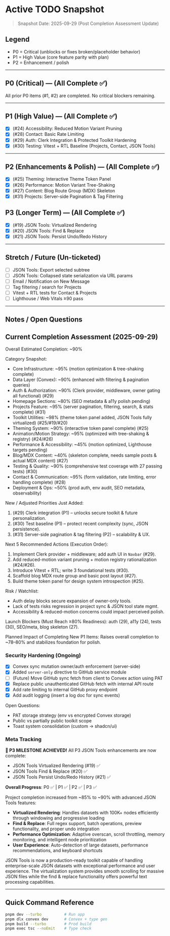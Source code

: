 # Active TODO Snapshot

> Snapshot Date: 2025-09-29 (Post Completion Assessment Update)

## Legend

- P0 = Critical (unblocks or fixes broken/placeholder behavior)
- P1 = High Value (core feature parity with plan)
- P2 = Enhancement / polish

---

## P0 (Critical) — (All Complete ✅)

All prior P0 items (#1, #2) are completed. No critical blockers remaining.

---

## P1 (High Value) — (All Complete ✅)

- [x] (#24) Accessibility: Reduced Motion Variant Pruning
- [x] (#28) Contact: Basic Rate Limiting
- [x] (#29) Auth: Clerk Integration & Protected Toolkit Hardening
- [x] (#30) Testing: Vitest + RTL Baseline (Projects, Contact, JSON Tools)

---

## P2 (Enhancements & Polish) — (All Complete ✅)

- [x] (#25) Theming: Interactive Theme Token Panel
- [x] (#26) Performance: Motion Variant Tree-Shaking
- [x] (#27) Content: Blog Route Group (MDX) Skeleton
- [x] (#31) Projects: Server-side Pagination & Tag Filtering

## P3 (Longer Term) — (All Complete ✅)

- [x] (#19) JSON Tools: Virtualized Rendering
- [x] (#20) JSON Tools: Find & Replace
- [x] (#21) JSON Tools: Persist Undo/Redo History

---

## Stretch / Future (Un-ticketed)

- [ ] JSON Tools: Export selected subtree
- [ ] JSON Tools: Collapsed state serialization via URL params
- [ ] Email / Notification on New Message
- [ ] Tag filtering / search for Projects
- [ ] Vitest + RTL tests for Contact & Projects
- [ ] Lighthouse / Web Vitals ≥90 pass

---

## Notes / Open Questions

## Current Completion Assessment (2025-09-29)

Overall Estimated Completion: ~90%

Category Snapshot:

- Core Infrastructure: ~95% (motion optimization & tree-shaking complete)
- Data Layer (Convex): ~90% (enhanced with filtering & pagination queries)
- Auth & Authorization: ~90% (Clerk provider, middleware, owner gating all functional) (#29)
- Homepage Sections: ~80% (SEO metadata & a11y polish pending)
- Projects Feature: ~95% (server pagination, filtering, search, & stats complete) (#31)
- Toolkit Utilities: ~98% (theme token panel added, JSON Tools fully virtualized) (#25/#19/#20)
- Theming System: ~90% (interactive token panel complete) (#25)
- Animation/Motion Strategy: ~95% (optimized with tree-shaking & registry) (#24/#26)
- Performance & Accessibility: ~45% (motion optimized, Lighthouse targets pending)
- Blog/MDX Content: ~40% (skeleton complete, needs sample posts & actual MDX content) (#27)
- Testing & Quality: ~90% (comprehensive test coverage with 27 passing tests) (#30)
- Contact & Communication: ~95% (form validation, rate limiting, error handling complete) (#28)
- Deployment & Ops: ~50% (prod auth, env audit, SEO metadata, observability)

New / Adjusted Priorities Just Added:

1. (#29) Clerk integration (P1) – unlocks secure toolkit & future personalization.
2. (#30) Test baseline (P1) – protect recent complexity (sync, JSON persistence).
3. (#31) Server-side pagination & tag filtering (P2) – scalability & UX.

Next 5 Recommended Actions (Execution Order):

1. Implement Clerk provider + middleware; add auth UI in `Navbar` (#29).
2. Add reduced-motion variant pruning + motion registry rationalization (#24/#26).
3. Introduce Vitest + RTL; write 3 foundational tests (#30).
4. Scaffold blog MDX route group and basic post layout (#27).
5. Build theme token panel for design system introspection (#25).

Risk / Watchlist:

- Auth delay blocks secure expansion of owner-only tools.
- Lack of tests risks regression in project sync & JSON tool state mgmt.
- Accessibility & reduced-motion concerns could impact perceived polish.

Launch Blockers (Must Reach ≥80% Readiness): auth (29), a11y (24), tests (30), SEO/meta, blog skeleton (27).

Planned Impact of Completing New P1 Items: Raises overall completion to ~78–80% and stabilizes foundation for polish.

### Security Hardening (Ongoing)

- [x] Convex sync mutation owner/auth enforcement (server-side)
- [x] Added `server-only` directive to GitHub service module
- [ ] (Future) Move GitHub sync fetch from client to Convex action using PAT
- [x] Replace public unauthenticated GitHub fetch with internal API route
- [x] Add rate limiting to internal GitHub proxy endpoint
- [x] Add audit logging (insert a log doc for sync events)

Open Questions:

- PAT storage strategy (env vs encrypted Convex storage)
- Public vs partially public toolkit scope
- Toast system consolidation (custom → shadcn/ui)

### Meta Tracking

**🎉 P3 MILESTONE ACHIEVED!** All P3 JSON Tools enhancements are now complete:

- JSON Tools Virtualized Rendering (#19) ✅
- JSON Tools Find & Replace (#20) ✅
- JSON Tools Persist Undo/Redo History (#21) ✅

**Overall Progress**: P0 ✅ | P1 ✅ | P2 ✅ | P3 ✅

Project completion increased from ~85% to ~90% with advanced JSON Tools features:

- **Virtualized Rendering**: Handles datasets with 100K+ nodes efficiently through windowing and progressive loading
- **Find & Replace**: Full regex support, batch operations, preview functionality, and proper undo integration
- **Performance Optimization**: Adaptive overscan, scroll throttling, memory monitoring, and intelligent node prioritization
- **User Experience**: Auto-detection of large datasets, performance recommendations, and keyboard shortcuts

JSON Tools is now a production-ready toolkit capable of handling enterprise-scale JSON datasets with exceptional performance and user experience. The virtualization system provides smooth scrolling for massive JSON files while the find & replace functionality offers powerful text processing capabilities.

---

## Quick Command Reference

```bash
pnpm dev --turbo          # Run app
pnpm dlx convex dev       # Convex + type gen
pnpm build --turbo        # Prod build
pnpm exec tsc --noEmit    # Type check
```
